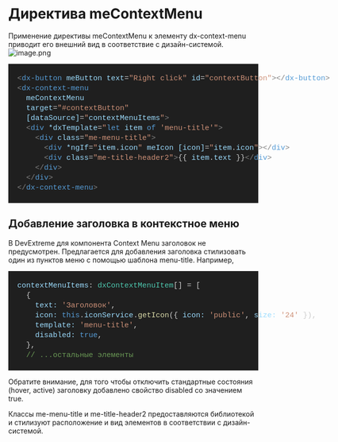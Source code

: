 # Директива meContextMenu

Применение директивы meContextMenu к элементу dx-context-menu приводит его внешний вид в соответствие с дизайн-системой.
![image.png](/.attachments/image-80dc2c47-cd76-4973-8872-85429d30236d.png)

<DIV style="color: #cccccc;background-color: #1f1f1f;font-family: Consolas, 'Courier New', monospace;font-weight: normal;font-size: 15px;line-height: 20px;white-space: pre"><BR/><DIV><SPAN style="color: #cccccc">&#160; </SPAN><SPAN style="color: #808080">&lt;</SPAN><SPAN style="color: #569cd6">dx-button</SPAN><SPAN style="color: #cccccc"> </SPAN><SPAN style="color: #9cdcfe">meButton</SPAN><SPAN style="color: #cccccc"> </SPAN><SPAN style="color: #9cdcfe">text</SPAN><SPAN style="color: #cccccc">=</SPAN><SPAN style="color: #ce9178">"Right click"</SPAN><SPAN style="color: #cccccc"> </SPAN><SPAN style="color: #9cdcfe">id</SPAN><SPAN style="color: #cccccc">=</SPAN><SPAN style="color: #ce9178">"contextButton"</SPAN><SPAN style="color: #808080">&gt;&lt;/</SPAN><SPAN style="color: #569cd6">dx-button</SPAN><SPAN style="color: #808080">&gt;</SPAN></DIV><DIV><SPAN style="color: #cccccc">&#160; </SPAN><SPAN style="color: #808080">&lt;</SPAN><SPAN style="color: #569cd6">dx-context-menu</SPAN><SPAN style="color: #cccccc"> </SPAN></DIV><DIV><SPAN style="color: #cccccc">&#160; &#160; </SPAN><SPAN style="color: #9cdcfe">meContextMenu</SPAN><SPAN style="color: #cccccc"> </SPAN></DIV><DIV><SPAN style="color: #cccccc">&#160; &#160; </SPAN><SPAN style="color: #9cdcfe">target</SPAN><SPAN style="color: #cccccc">=</SPAN><SPAN style="color: #ce9178">"#contextButton"</SPAN><SPAN style="color: #cccccc"> </SPAN></DIV><DIV><SPAN style="color: #cccccc">&#160; &#160; </SPAN><SPAN style="color: #9cdcfe">[dataSource]</SPAN><SPAN style="color: #cccccc">=</SPAN><SPAN style="color: #ce9178">"</SPAN><SPAN style="color: #9cdcfe">contextMenuItems</SPAN><SPAN style="color: #ce9178">"</SPAN><SPAN style="color: #808080">&gt;</SPAN></DIV><DIV><SPAN style="color: #cccccc">&#160; &#160; </SPAN><SPAN style="color: #808080">&lt;</SPAN><SPAN style="color: #569cd6">div</SPAN><SPAN style="color: #cccccc"> </SPAN><SPAN style="color: #9cdcfe">*dxTemplate</SPAN><SPAN style="color: #cccccc">=</SPAN><SPAN style="color: #ce9178">"</SPAN><SPAN style="color: #569cd6">let</SPAN><SPAN style="color: #cccccc"> </SPAN><SPAN style="color: #9cdcfe">item</SPAN><SPAN style="color: #cccccc"> </SPAN><SPAN style="color: #569cd6">of</SPAN><SPAN style="color: #cccccc"> </SPAN><SPAN style="color: #ce9178">'menu-title'</SPAN><SPAN style="color: #ce9178">"</SPAN><SPAN style="color: #808080">&gt;</SPAN></DIV><DIV><SPAN style="color: #cccccc">&#160; &#160; &#160; </SPAN><SPAN style="color: #808080">&lt;</SPAN><SPAN style="color: #569cd6">div</SPAN><SPAN style="color: #cccccc"> </SPAN><SPAN style="color: #9cdcfe">class</SPAN><SPAN style="color: #cccccc">=</SPAN><SPAN style="color: #ce9178">"me-menu-title"</SPAN><SPAN style="color: #808080">&gt;</SPAN></DIV><DIV><SPAN style="color: #cccccc">&#160; &#160; &#160; &#160; </SPAN><SPAN style="color: #808080">&lt;</SPAN><SPAN style="color: #569cd6">div</SPAN><SPAN style="color: #cccccc"> </SPAN><SPAN style="color: #9cdcfe">*ngIf</SPAN><SPAN style="color: #cccccc">=</SPAN><SPAN style="color: #ce9178">"</SPAN><SPAN style="color: #9cdcfe">item</SPAN><SPAN style="color: #cccccc">.</SPAN><SPAN style="color: #9cdcfe">icon</SPAN><SPAN style="color: #ce9178">"</SPAN><SPAN style="color: #cccccc"> </SPAN><SPAN style="color: #9cdcfe">meIcon</SPAN><SPAN style="color: #cccccc"> </SPAN><SPAN style="color: #9cdcfe">[icon]</SPAN><SPAN style="color: #cccccc">=</SPAN><SPAN style="color: #ce9178">"</SPAN><SPAN style="color: #9cdcfe">item</SPAN><SPAN style="color: #cccccc">.</SPAN><SPAN style="color: #9cdcfe">icon</SPAN><SPAN style="color: #ce9178">"</SPAN><SPAN style="color: #808080">&gt;&lt;/</SPAN><SPAN style="color: #569cd6">div</SPAN><SPAN style="color: #808080">&gt;</SPAN></DIV><DIV><SPAN style="color: #cccccc">&#160; &#160; &#160; &#160; </SPAN><SPAN style="color: #808080">&lt;</SPAN><SPAN style="color: #569cd6">div</SPAN><SPAN style="color: #cccccc"> </SPAN><SPAN style="color: #9cdcfe">class</SPAN><SPAN style="color: #cccccc">=</SPAN><SPAN style="color: #ce9178">"me-title-header2"</SPAN><SPAN style="color: #808080">&gt;</SPAN><SPAN style="color: #cccccc">{{</SPAN><SPAN style="color: #cccccc"> </SPAN><SPAN style="color: #9cdcfe">item</SPAN><SPAN style="color: #cccccc">.</SPAN><SPAN style="color: #9cdcfe">text</SPAN><SPAN style="color: #cccccc"> </SPAN><SPAN style="color: #cccccc">}}</SPAN><SPAN style="color: #808080">&lt;/</SPAN><SPAN style="color: #569cd6">div</SPAN><SPAN style="color: #808080">&gt;</SPAN></DIV><DIV><SPAN style="color: #cccccc">&#160; &#160; &#160; </SPAN><SPAN style="color: #808080">&lt;/</SPAN><SPAN style="color: #569cd6">div</SPAN><SPAN style="color: #808080">&gt;</SPAN></DIV><DIV><SPAN style="color: #cccccc">&#160; &#160; </SPAN><SPAN style="color: #808080">&lt;/</SPAN><SPAN style="color: #569cd6">div</SPAN><SPAN style="color: #808080">&gt;</SPAN></DIV><DIV><SPAN style="color: #cccccc">&#160; </SPAN><SPAN style="color: #808080">&lt;/</SPAN><SPAN style="color: #569cd6">dx-context-menu</SPAN><SPAN style="color: #808080">&gt;</SPAN></DIV><DIV><SPAN style="color: #cccccc">&#160; </SPAN></DIV></DIV>

## Добавление заголовка в контекстное меню

В DevExtreme для компонента Context Menu заголовок не предусмотрен. Предлагается для добавления заголовка стилизовать один из пунктов меню с помощью шаблона menu-title. Например,

<DIV style="color: #cccccc;background-color: #1f1f1f;font-family: Consolas, 'Courier New', monospace;font-weight: normal;font-size: 15px;line-height: 20px;white-space: pre"><BR/><DIV><SPAN style="color: #cccccc">&#160; </SPAN><SPAN style="color: #9cdcfe">contextMenuItems</SPAN><SPAN style="color: #d4d4d4">:</SPAN><SPAN style="color: #cccccc"> </SPAN><SPAN style="color: #4ec9b0">dxContextMenuItem</SPAN><SPAN style="color: #cccccc">[] </SPAN><SPAN style="color: #d4d4d4">=</SPAN><SPAN style="color: #cccccc"> [</SPAN></DIV><DIV><SPAN style="color: #cccccc">&#160; &#160; {</SPAN></DIV><DIV><SPAN style="color: #cccccc">&#160; &#160; &#160; </SPAN><SPAN style="color: #9cdcfe">text</SPAN><SPAN style="color: #9cdcfe">:</SPAN><SPAN style="color: #cccccc"> </SPAN><SPAN style="color: #ce9178">'Заголовок'</SPAN><SPAN style="color: #cccccc">,</SPAN></DIV><DIV><SPAN style="color: #cccccc">&#160; &#160; &#160; </SPAN><SPAN style="color: #9cdcfe">icon</SPAN><SPAN style="color: #9cdcfe">:</SPAN><SPAN style="color: #cccccc"> </SPAN><SPAN style="color: #569cd6">this</SPAN><SPAN style="color: #cccccc">.</SPAN><SPAN style="color: #9cdcfe">iconService</SPAN><SPAN style="color: #cccccc">.</SPAN><SPAN style="color: #dcdcaa">getIcon</SPAN><SPAN style="color: #cccccc">({ </SPAN><SPAN style="color: #9cdcfe">icon</SPAN><SPAN style="color: #9cdcfe">:</SPAN><SPAN style="color: #cccccc"> </SPAN><SPAN style="color: #ce9178">'public'</SPAN><SPAN style="color: #cccccc">, </SPAN><SPAN style="color: #9cdcfe">size</SPAN><SPAN style="color: #9cdcfe">:</SPAN><SPAN style="color: #cccccc"> </SPAN><SPAN style="color: #ce9178">'24'</SPAN><SPAN style="color: #cccccc"> }),</SPAN></DIV><DIV><SPAN style="color: #cccccc">&#160; &#160; &#160; </SPAN><SPAN style="color: #9cdcfe">template</SPAN><SPAN style="color: #9cdcfe">:</SPAN><SPAN style="color: #cccccc"> </SPAN><SPAN style="color: #ce9178">'menu-title'</SPAN><SPAN style="color: #cccccc">,</SPAN></DIV><DIV><SPAN style="color: #cccccc">&#160; &#160; &#160; </SPAN><SPAN style="color: #9cdcfe">disabled</SPAN><SPAN style="color: #9cdcfe">:</SPAN><SPAN style="color: #cccccc"> </SPAN><SPAN style="color: #569cd6">true</SPAN><SPAN style="color: #cccccc">,</SPAN></DIV><DIV><SPAN style="color: #cccccc">&#160; &#160; },</SPAN></DIV><DIV><SPAN style="color: #cccccc">&#160; &#160; </SPAN><SPAN style="color: #6a9955">// ...остальные элементы</SPAN></DIV><DIV><SPAN style="color: #cccccc">&#160; &#160; </SPAN></DIV></DIV>

Обратите внимание, для того чтобы отключить стандартные состояния (hover, active) заголовку добавлено свойство disabled со значением true.

Классы me-menu-title и me-title-header2 предоставляются библиотекой и стилизуют расположение и вид элементов в соответствии с дизайн-системой.

